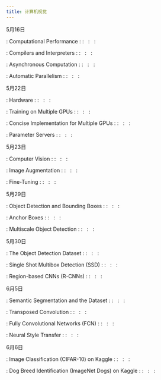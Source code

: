 ```yaml
---
title: 计算机视觉
---
```


5月16日

: Computational Performance
  : [<span class="iconfont icon-xiaoshuo-copy"></span>](https://zh-v2.d2l.ai/chapter_computational-performance/index.html)
  : &nbsp; 
  :  &nbsp; 
  :  &nbsp; 

: Compilers and Interpreters
  : [<span class="iconfont icon-xiaoshuo-copy"></span>](https://zh-v2.d2l.ai/chapter_computational-performance/hybridize.html)
  : &nbsp; 
  :  &nbsp; 
  :  &nbsp; 

: Asynchronous Computation
  : [<span class="iconfont icon-xiaoshuo-copy"></span>](https://zh-v2.d2l.ai/chapter_computational-performance/async-computation.html)
  : &nbsp; 
  :  &nbsp; 
  :  &nbsp; 

: Automatic Parallelism
  : [<span class="iconfont icon-xiaoshuo-copy"></span>](https://zh-v2.d2l.ai/chapter_computational-performance/auto-parallelism.html)
  : &nbsp; 
  :  &nbsp; 
  :  &nbsp; 


5月22日

: Hardware
  : [<span class="iconfont icon-xiaoshuo-copy"></span>](https://zh-v2.d2l.ai/chapter_computational-performance/hardware.html)
  : &nbsp; 
  :  &nbsp; 
  :  &nbsp; 

: Training on Multiple GPUs
  : [<span class="iconfont icon-xiaoshuo-copy"></span>](https://zh-v2.d2l.ai/chapter_computational-performance/multiple-gpus.html)
  : &nbsp; 
  :  &nbsp; 
  :  &nbsp; 

: Concise Implementation for Multiple GPUs
  : [<span class="iconfont icon-xiaoshuo-copy"></span>](https://zh-v2.d2l.ai/chapter_computational-performance/multiple-gpus-concise.html)
  : &nbsp; 
  :  &nbsp; 
  :  &nbsp; 

: Parameter Servers
  : [<span class="iconfont icon-xiaoshuo-copy"></span>](https://zh-v2.d2l.ai/chapter_computational-performance/parameterserver.html)
  : &nbsp; 
  :  &nbsp; 
  :  &nbsp; 


5月23日

: Computer Vision
  : [<span class="iconfont icon-xiaoshuo-copy"></span>](https://zh-v2.d2l.ai/chapter_computer-vision/index.html)
  : &nbsp; 
  :  &nbsp; 
  :  &nbsp; 

: Image Augmentation
  : [<span class="iconfont icon-xiaoshuo-copy"></span>](https://zh-v2.d2l.ai/chapter_computer-vision/image-augmentation.html)
  : &nbsp; 
  :  &nbsp; 
  :  &nbsp; 

: Fine-Tuning
  : [<span class="iconfont icon-xiaoshuo-copy"></span>](https://zh-v2.d2l.ai/chapter_computer-vision/fine-tuning.html)
  : &nbsp; 
  :  &nbsp; 
  :  &nbsp; 


5月29日

: Object Detection and Bounding Boxes
  : [<span class="iconfont icon-xiaoshuo-copy"></span>](https://zh-v2.d2l.ai/chapter_computer-vision/bounding-box.html)
  : &nbsp; 
  :  &nbsp; 
  :  &nbsp; 

: Anchor Boxes
  : [<span class="iconfont icon-xiaoshuo-copy"></span>](https://zh-v2.d2l.ai/chapter_computer-vision/anchor.html)
  : &nbsp; 
  :  &nbsp; 
  :  &nbsp; 

: Multiscale Object Detection
  : [<span class="iconfont icon-xiaoshuo-copy"></span>](https://zh-v2.d2l.ai/chapter_computer-vision/multiscale-object-detection.html)
  : &nbsp; 
  :  &nbsp; 
  :  &nbsp; 


5月30日

: The Object Detection Dataset
  : [<span class="iconfont icon-xiaoshuo-copy"></span>](https://zh-v2.d2l.ai/chapter_computer-vision/object-detection-dataset.html)
  : &nbsp; 
  :  &nbsp; 
  :  &nbsp; 

: Single Shot Multibox Detection (SSD)
  : [<span class="iconfont icon-xiaoshuo-copy"></span>](https://zh-v2.d2l.ai/chapter_computer-vision/ssd.html)
  : &nbsp; 
  :  &nbsp; 
  :  &nbsp; 

: Region-based CNNs (R-CNNs)
  : [<span class="iconfont icon-xiaoshuo-copy"></span>](https://zh-v2.d2l.ai/chapter_computer-vision/rcnn.html)
  : &nbsp; 
  :  &nbsp; 
  :  &nbsp; 


6月5日

: Semantic Segmentation and the Dataset
  : [<span class="iconfont icon-xiaoshuo-copy"></span>](https://zh-v2.d2l.ai/chapter_computer-vision/semantic-segmentation-and-dataset.html)
  : &nbsp; 
  :  &nbsp; 
  :  &nbsp; 

: Transposed Convolution
  : [<span class="iconfont icon-xiaoshuo-copy"></span>](https://zh-v2.d2l.ai/chapter_computer-vision/transposed-conv.html)
  : &nbsp; 
  :  &nbsp; 
  :  &nbsp; 

: Fully Convolutional Networks (FCN)
  : [<span class="iconfont icon-xiaoshuo-copy"></span>](https://zh-v2.d2l.ai/chapter_computer-vision/fcn.html)
  : &nbsp; 
  :  &nbsp; 
  :  &nbsp; 

: Neural Style Transfer
  : [<span class="iconfont icon-xiaoshuo-copy"></span>](https://zh-v2.d2l.ai/chapter_computer-vision/neural-style.html)
  : &nbsp; 
  :  &nbsp; 
  :  &nbsp; 


6月6日

: Image Classification (CIFAR-10) on Kaggle
  : [<span class="iconfont icon-xiaoshuo-copy"></span>](https://zh-v2.d2l.ai/chapter_computer-vision/kaggle-cifar10.html)
  : &nbsp; 
  :  &nbsp; 
  :  &nbsp; 

: Dog Breed Identification (ImageNet Dogs) on Kaggle
  : [<span class="iconfont icon-xiaoshuo-copy"></span>](https://zh-v2.d2l.ai/chapter_computer-vision/kaggle-dog.html)
  : &nbsp; 
  :  &nbsp; 
  :  &nbsp; 

